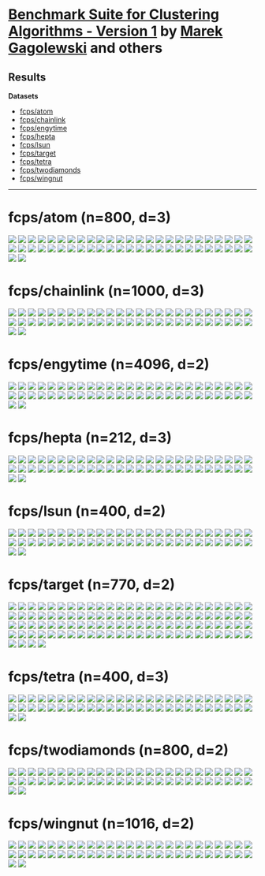 # [Benchmark Suite for Clustering Algorithms - Version 1](https://github.com/gagolews/clustering_benchmarks_v1/) by [Marek Gagolewski](https://www.gagolewski.com) and others

## Results


**Datasets**

* [fcps/atom](#fcps_atom)
* [fcps/chainlink](#fcps_chainlink)
* [fcps/engytime](#fcps_engytime)
* [fcps/hepta](#fcps_hepta)
* [fcps/lsun](#fcps_lsun)
* [fcps/target](#fcps_target)
* [fcps/tetra](#fcps_tetra)
* [fcps/twodiamonds](#fcps_twodiamonds)
* [fcps/wingnut](#fcps_wingnut)

--------------------------------------------------------------------------------

# fcps/atom (n=800, d=3) <a name="fcps_atom"></a>

![](fcps/atom.BallHall.png)
![](fcps/atom.CalinskiHarabasz.png)
![](fcps/atom.DaviesBouldin.png)
![](fcps/atom.DuNN_5_Max_Const.png)
![](fcps/atom.DuNN_5_Max_Max.png)
![](fcps/atom.DuNN_5_Max_Mean.png)
![](fcps/atom.DuNN_5_Max_Min.png)
![](fcps/atom.DuNN_5_Mean_Const.png)
![](fcps/atom.DuNN_5_Mean_Max.png)
![](fcps/atom.DuNN_5_Mean_Mean.png)
![](fcps/atom.DuNN_5_Mean_Min.png)
![](fcps/atom.DuNN_5_Min_Const.png)
![](fcps/atom.DuNN_5_Min_Max.png)
![](fcps/atom.DuNN_5_Min_Mean.png)
![](fcps/atom.DuNN_5_Min_Min.png)
![](fcps/atom.DuNN_25_Max_Const.png)
![](fcps/atom.DuNN_25_Max_Max.png)
![](fcps/atom.DuNN_25_Max_Mean.png)
![](fcps/atom.DuNN_25_Max_Min.png)
![](fcps/atom.DuNN_25_Mean_Const.png)
![](fcps/atom.DuNN_25_Mean_Max.png)
![](fcps/atom.DuNN_25_Mean_Mean.png)
![](fcps/atom.DuNN_25_Mean_Min.png)
![](fcps/atom.DuNN_25_Min_Const.png)
![](fcps/atom.DuNN_25_Min_Max.png)
![](fcps/atom.DuNN_25_Min_Mean.png)
![](fcps/atom.DuNN_25_Min_Min.png)
![](fcps/atom.DuNN_25_SMax:5_Const.png)
![](fcps/atom.DuNN_25_SMax:5_Min.png)
![](fcps/atom.DuNN_25_SMax:5_SMin:5.png)
![](fcps/atom.DuNN_25_SMin:5_Const.png)
![](fcps/atom.DuNN_25_SMin:5_Max.png)
![](fcps/atom.DuNN_25_SMin:5_SMax:5.png)
![](fcps/atom.GDunn_d1_D1.png)
![](fcps/atom.GDunn_d1_D2.png)
![](fcps/atom.GDunn_d1_D3.png)
![](fcps/atom.GDunn_d2_D1.png)
![](fcps/atom.GDunn_d2_D2.png)
![](fcps/atom.GDunn_d2_D3.png)
![](fcps/atom.GDunn_d3_D1.png)
![](fcps/atom.GDunn_d3_D2.png)
![](fcps/atom.GDunn_d3_D3.png)
![](fcps/atom.GDunn_d4_D1.png)
![](fcps/atom.GDunn_d4_D2.png)
![](fcps/atom.GDunn_d4_D3.png)
![](fcps/atom.GDunn_d5_D1.png)
![](fcps/atom.GDunn_d5_D2.png)
![](fcps/atom.GDunn_d5_D3.png)
![](fcps/atom.Silhouette.png)
![](fcps/atom.SilhouetteW.png)
![](fcps/atom.WCNN_5.png)
![](fcps/atom.WCNN_25.png)



# fcps/chainlink (n=1000, d=3) <a name="fcps_chainlink"></a>

![](fcps/chainlink.BallHall.png)
![](fcps/chainlink.CalinskiHarabasz.png)
![](fcps/chainlink.DaviesBouldin.png)
![](fcps/chainlink.DuNN_5_Max_Const.png)
![](fcps/chainlink.DuNN_5_Max_Max.png)
![](fcps/chainlink.DuNN_5_Max_Mean.png)
![](fcps/chainlink.DuNN_5_Max_Min.png)
![](fcps/chainlink.DuNN_5_Mean_Const.png)
![](fcps/chainlink.DuNN_5_Mean_Max.png)
![](fcps/chainlink.DuNN_5_Mean_Mean.png)
![](fcps/chainlink.DuNN_5_Mean_Min.png)
![](fcps/chainlink.DuNN_5_Min_Const.png)
![](fcps/chainlink.DuNN_5_Min_Max.png)
![](fcps/chainlink.DuNN_5_Min_Mean.png)
![](fcps/chainlink.DuNN_5_Min_Min.png)
![](fcps/chainlink.DuNN_25_Max_Const.png)
![](fcps/chainlink.DuNN_25_Max_Max.png)
![](fcps/chainlink.DuNN_25_Max_Mean.png)
![](fcps/chainlink.DuNN_25_Max_Min.png)
![](fcps/chainlink.DuNN_25_Mean_Const.png)
![](fcps/chainlink.DuNN_25_Mean_Max.png)
![](fcps/chainlink.DuNN_25_Mean_Mean.png)
![](fcps/chainlink.DuNN_25_Mean_Min.png)
![](fcps/chainlink.DuNN_25_Min_Const.png)
![](fcps/chainlink.DuNN_25_Min_Max.png)
![](fcps/chainlink.DuNN_25_Min_Mean.png)
![](fcps/chainlink.DuNN_25_Min_Min.png)
![](fcps/chainlink.DuNN_25_SMax:5_Const.png)
![](fcps/chainlink.DuNN_25_SMax:5_Min.png)
![](fcps/chainlink.DuNN_25_SMax:5_SMin:5.png)
![](fcps/chainlink.DuNN_25_SMin:5_Const.png)
![](fcps/chainlink.DuNN_25_SMin:5_Max.png)
![](fcps/chainlink.DuNN_25_SMin:5_SMax:5.png)
![](fcps/chainlink.GDunn_d1_D1.png)
![](fcps/chainlink.GDunn_d1_D2.png)
![](fcps/chainlink.GDunn_d1_D3.png)
![](fcps/chainlink.GDunn_d2_D1.png)
![](fcps/chainlink.GDunn_d2_D2.png)
![](fcps/chainlink.GDunn_d2_D3.png)
![](fcps/chainlink.GDunn_d3_D1.png)
![](fcps/chainlink.GDunn_d3_D2.png)
![](fcps/chainlink.GDunn_d3_D3.png)
![](fcps/chainlink.GDunn_d4_D1.png)
![](fcps/chainlink.GDunn_d4_D2.png)
![](fcps/chainlink.GDunn_d4_D3.png)
![](fcps/chainlink.GDunn_d5_D1.png)
![](fcps/chainlink.GDunn_d5_D2.png)
![](fcps/chainlink.GDunn_d5_D3.png)
![](fcps/chainlink.Silhouette.png)
![](fcps/chainlink.SilhouetteW.png)
![](fcps/chainlink.WCNN_5.png)
![](fcps/chainlink.WCNN_25.png)



# fcps/engytime (n=4096, d=2) <a name="fcps_engytime"></a>

![](fcps/engytime.BallHall.png)
![](fcps/engytime.CalinskiHarabasz.png)
![](fcps/engytime.DaviesBouldin.png)
![](fcps/engytime.DuNN_5_Max_Const.png)
![](fcps/engytime.DuNN_5_Max_Max.png)
![](fcps/engytime.DuNN_5_Max_Mean.png)
![](fcps/engytime.DuNN_5_Max_Min.png)
![](fcps/engytime.DuNN_5_Mean_Const.png)
![](fcps/engytime.DuNN_5_Mean_Max.png)
![](fcps/engytime.DuNN_5_Mean_Mean.png)
![](fcps/engytime.DuNN_5_Mean_Min.png)
![](fcps/engytime.DuNN_5_Min_Const.png)
![](fcps/engytime.DuNN_5_Min_Max.png)
![](fcps/engytime.DuNN_5_Min_Mean.png)
![](fcps/engytime.DuNN_5_Min_Min.png)
![](fcps/engytime.DuNN_25_Max_Const.png)
![](fcps/engytime.DuNN_25_Max_Max.png)
![](fcps/engytime.DuNN_25_Max_Mean.png)
![](fcps/engytime.DuNN_25_Max_Min.png)
![](fcps/engytime.DuNN_25_Mean_Const.png)
![](fcps/engytime.DuNN_25_Mean_Max.png)
![](fcps/engytime.DuNN_25_Mean_Mean.png)
![](fcps/engytime.DuNN_25_Mean_Min.png)
![](fcps/engytime.DuNN_25_Min_Const.png)
![](fcps/engytime.DuNN_25_Min_Max.png)
![](fcps/engytime.DuNN_25_Min_Mean.png)
![](fcps/engytime.DuNN_25_Min_Min.png)
![](fcps/engytime.DuNN_25_SMax:5_Const.png)
![](fcps/engytime.DuNN_25_SMax:5_Min.png)
![](fcps/engytime.DuNN_25_SMax:5_SMin:5.png)
![](fcps/engytime.DuNN_25_SMin:5_Const.png)
![](fcps/engytime.DuNN_25_SMin:5_Max.png)
![](fcps/engytime.DuNN_25_SMin:5_SMax:5.png)
![](fcps/engytime.GDunn_d1_D1.png)
![](fcps/engytime.GDunn_d1_D2.png)
![](fcps/engytime.GDunn_d1_D3.png)
![](fcps/engytime.GDunn_d2_D1.png)
![](fcps/engytime.GDunn_d2_D2.png)
![](fcps/engytime.GDunn_d2_D3.png)
![](fcps/engytime.GDunn_d3_D1.png)
![](fcps/engytime.GDunn_d3_D2.png)
![](fcps/engytime.GDunn_d3_D3.png)
![](fcps/engytime.GDunn_d4_D1.png)
![](fcps/engytime.GDunn_d4_D2.png)
![](fcps/engytime.GDunn_d4_D3.png)
![](fcps/engytime.GDunn_d5_D1.png)
![](fcps/engytime.GDunn_d5_D2.png)
![](fcps/engytime.GDunn_d5_D3.png)
![](fcps/engytime.Silhouette.png)
![](fcps/engytime.SilhouetteW.png)
![](fcps/engytime.WCNN_5.png)
![](fcps/engytime.WCNN_25.png)



# fcps/hepta (n=212, d=3) <a name="fcps_hepta"></a>

![](fcps/hepta.BallHall.png)
![](fcps/hepta.CalinskiHarabasz.png)
![](fcps/hepta.DaviesBouldin.png)
![](fcps/hepta.DuNN_5_Max_Const.png)
![](fcps/hepta.DuNN_5_Max_Max.png)
![](fcps/hepta.DuNN_5_Max_Mean.png)
![](fcps/hepta.DuNN_5_Max_Min.png)
![](fcps/hepta.DuNN_5_Mean_Const.png)
![](fcps/hepta.DuNN_5_Mean_Max.png)
![](fcps/hepta.DuNN_5_Mean_Mean.png)
![](fcps/hepta.DuNN_5_Mean_Min.png)
![](fcps/hepta.DuNN_5_Min_Const.png)
![](fcps/hepta.DuNN_5_Min_Max.png)
![](fcps/hepta.DuNN_5_Min_Mean.png)
![](fcps/hepta.DuNN_5_Min_Min.png)
![](fcps/hepta.DuNN_25_Max_Const.png)
![](fcps/hepta.DuNN_25_Max_Max.png)
![](fcps/hepta.DuNN_25_Max_Mean.png)
![](fcps/hepta.DuNN_25_Max_Min.png)
![](fcps/hepta.DuNN_25_Mean_Const.png)
![](fcps/hepta.DuNN_25_Mean_Max.png)
![](fcps/hepta.DuNN_25_Mean_Mean.png)
![](fcps/hepta.DuNN_25_Mean_Min.png)
![](fcps/hepta.DuNN_25_Min_Const.png)
![](fcps/hepta.DuNN_25_Min_Max.png)
![](fcps/hepta.DuNN_25_Min_Mean.png)
![](fcps/hepta.DuNN_25_Min_Min.png)
![](fcps/hepta.DuNN_25_SMax:5_Const.png)
![](fcps/hepta.DuNN_25_SMax:5_Min.png)
![](fcps/hepta.DuNN_25_SMax:5_SMin:5.png)
![](fcps/hepta.DuNN_25_SMin:5_Const.png)
![](fcps/hepta.DuNN_25_SMin:5_Max.png)
![](fcps/hepta.DuNN_25_SMin:5_SMax:5.png)
![](fcps/hepta.GDunn_d1_D1.png)
![](fcps/hepta.GDunn_d1_D2.png)
![](fcps/hepta.GDunn_d1_D3.png)
![](fcps/hepta.GDunn_d2_D1.png)
![](fcps/hepta.GDunn_d2_D2.png)
![](fcps/hepta.GDunn_d2_D3.png)
![](fcps/hepta.GDunn_d3_D1.png)
![](fcps/hepta.GDunn_d3_D2.png)
![](fcps/hepta.GDunn_d3_D3.png)
![](fcps/hepta.GDunn_d4_D1.png)
![](fcps/hepta.GDunn_d4_D2.png)
![](fcps/hepta.GDunn_d4_D3.png)
![](fcps/hepta.GDunn_d5_D1.png)
![](fcps/hepta.GDunn_d5_D2.png)
![](fcps/hepta.GDunn_d5_D3.png)
![](fcps/hepta.Silhouette.png)
![](fcps/hepta.SilhouetteW.png)
![](fcps/hepta.WCNN_5.png)
![](fcps/hepta.WCNN_25.png)



# fcps/lsun (n=400, d=2) <a name="fcps_lsun"></a>

![](fcps/lsun.BallHall.png)
![](fcps/lsun.CalinskiHarabasz.png)
![](fcps/lsun.DaviesBouldin.png)
![](fcps/lsun.DuNN_5_Max_Const.png)
![](fcps/lsun.DuNN_5_Max_Max.png)
![](fcps/lsun.DuNN_5_Max_Mean.png)
![](fcps/lsun.DuNN_5_Max_Min.png)
![](fcps/lsun.DuNN_5_Mean_Const.png)
![](fcps/lsun.DuNN_5_Mean_Max.png)
![](fcps/lsun.DuNN_5_Mean_Mean.png)
![](fcps/lsun.DuNN_5_Mean_Min.png)
![](fcps/lsun.DuNN_5_Min_Const.png)
![](fcps/lsun.DuNN_5_Min_Max.png)
![](fcps/lsun.DuNN_5_Min_Mean.png)
![](fcps/lsun.DuNN_5_Min_Min.png)
![](fcps/lsun.DuNN_25_Max_Const.png)
![](fcps/lsun.DuNN_25_Max_Max.png)
![](fcps/lsun.DuNN_25_Max_Mean.png)
![](fcps/lsun.DuNN_25_Max_Min.png)
![](fcps/lsun.DuNN_25_Mean_Const.png)
![](fcps/lsun.DuNN_25_Mean_Max.png)
![](fcps/lsun.DuNN_25_Mean_Mean.png)
![](fcps/lsun.DuNN_25_Mean_Min.png)
![](fcps/lsun.DuNN_25_Min_Const.png)
![](fcps/lsun.DuNN_25_Min_Max.png)
![](fcps/lsun.DuNN_25_Min_Mean.png)
![](fcps/lsun.DuNN_25_Min_Min.png)
![](fcps/lsun.DuNN_25_SMax:5_Const.png)
![](fcps/lsun.DuNN_25_SMax:5_Min.png)
![](fcps/lsun.DuNN_25_SMax:5_SMin:5.png)
![](fcps/lsun.DuNN_25_SMin:5_Const.png)
![](fcps/lsun.DuNN_25_SMin:5_Max.png)
![](fcps/lsun.DuNN_25_SMin:5_SMax:5.png)
![](fcps/lsun.GDunn_d1_D1.png)
![](fcps/lsun.GDunn_d1_D2.png)
![](fcps/lsun.GDunn_d1_D3.png)
![](fcps/lsun.GDunn_d2_D1.png)
![](fcps/lsun.GDunn_d2_D2.png)
![](fcps/lsun.GDunn_d2_D3.png)
![](fcps/lsun.GDunn_d3_D1.png)
![](fcps/lsun.GDunn_d3_D2.png)
![](fcps/lsun.GDunn_d3_D3.png)
![](fcps/lsun.GDunn_d4_D1.png)
![](fcps/lsun.GDunn_d4_D2.png)
![](fcps/lsun.GDunn_d4_D3.png)
![](fcps/lsun.GDunn_d5_D1.png)
![](fcps/lsun.GDunn_d5_D2.png)
![](fcps/lsun.GDunn_d5_D3.png)
![](fcps/lsun.Silhouette.png)
![](fcps/lsun.SilhouetteW.png)
![](fcps/lsun.WCNN_5.png)
![](fcps/lsun.WCNN_25.png)



# fcps/target (n=770, d=2) <a name="fcps_target"></a>

![](fcps/target.BallHall.png)
![](fcps/target.CalinskiHarabasz.png)
![](fcps/target.DaviesBouldin.png)
![](fcps/target.DuNN_5_Max_Const.png)
![](fcps/target.DuNN_5_Max_Max.png)
![](fcps/target.DuNN_5_Max_Mean.png)
![](fcps/target.DuNN_5_Max_Min.png)
![](fcps/target.DuNN_5_Mean_Const.png)
![](fcps/target.DuNN_5_Mean_Max.png)
![](fcps/target.DuNN_5_Mean_Mean.png)
![](fcps/target.DuNN_5_Mean_Min.png)
![](fcps/target.DuNN_5_Min_Const.png)
![](fcps/target.DuNN_5_Min_Max.png)
![](fcps/target.DuNN_5_Min_Mean.png)
![](fcps/target.DuNN_5_Min_Min.png)
![](fcps/target.DuNN_25_Max_Const.png)
![](fcps/target.DuNN_25_Max_Max.png)
![](fcps/target.DuNN_25_Max_Mean.png)
![](fcps/target.DuNN_25_Max_Min.png)
![](fcps/target.DuNN_25_Mean_Const.png)
![](fcps/target.DuNN_25_Mean_Max.png)
![](fcps/target.DuNN_25_Mean_Mean.png)
![](fcps/target.DuNN_25_Mean_Min.png)
![](fcps/target.DuNN_25_Min_Const.png)
![](fcps/target.DuNN_25_Min_Max.png)
![](fcps/target.DuNN_25_Min_Mean.png)
![](fcps/target.DuNN_25_Min_Min.png)
![](fcps/target.DuNN_25_SMax:5_Const.png)
![](fcps/target.DuNN_25_SMax:5_Min.png)
![](fcps/target.DuNN_25_SMax:5_SMin:5.png)
![](fcps/target.DuNN_25_SMin:5_Const.png)
![](fcps/target.DuNN_25_SMin:5_Max.png)
![](fcps/target.DuNN_25_SMin:5_SMax:5.png)
![](fcps/target.GDunn_d1_D1.png)
![](fcps/target.GDunn_d1_D2.png)
![](fcps/target.GDunn_d1_D3.png)
![](fcps/target.GDunn_d2_D1.png)
![](fcps/target.GDunn_d2_D2.png)
![](fcps/target.GDunn_d2_D3.png)
![](fcps/target.GDunn_d3_D1.png)
![](fcps/target.GDunn_d3_D2.png)
![](fcps/target.GDunn_d3_D3.png)
![](fcps/target.GDunn_d4_D1.png)
![](fcps/target.GDunn_d4_D2.png)
![](fcps/target.GDunn_d4_D3.png)
![](fcps/target.GDunn_d5_D1.png)
![](fcps/target.GDunn_d5_D2.png)
![](fcps/target.GDunn_d5_D3.png)
![](fcps/target.Silhouette.png)
![](fcps/target.SilhouetteW.png)
![](fcps/target.WCNN_5.png)
![](fcps/target.WCNN_25.png)
![](fcps/target.BallHall.png)
![](fcps/target.CalinskiHarabasz.png)
![](fcps/target.DaviesBouldin.png)
![](fcps/target.DuNN_5_Max_Const.png)
![](fcps/target.DuNN_5_Max_Max.png)
![](fcps/target.DuNN_5_Max_Mean.png)
![](fcps/target.DuNN_5_Max_Min.png)
![](fcps/target.DuNN_5_Mean_Const.png)
![](fcps/target.DuNN_5_Mean_Max.png)
![](fcps/target.DuNN_5_Mean_Mean.png)
![](fcps/target.DuNN_5_Mean_Min.png)
![](fcps/target.DuNN_5_Min_Const.png)
![](fcps/target.DuNN_5_Min_Max.png)
![](fcps/target.DuNN_5_Min_Mean.png)
![](fcps/target.DuNN_5_Min_Min.png)
![](fcps/target.DuNN_25_Max_Const.png)
![](fcps/target.DuNN_25_Max_Max.png)
![](fcps/target.DuNN_25_Max_Mean.png)
![](fcps/target.DuNN_25_Max_Min.png)
![](fcps/target.DuNN_25_Mean_Const.png)
![](fcps/target.DuNN_25_Mean_Max.png)
![](fcps/target.DuNN_25_Mean_Mean.png)
![](fcps/target.DuNN_25_Mean_Min.png)
![](fcps/target.DuNN_25_Min_Const.png)
![](fcps/target.DuNN_25_Min_Max.png)
![](fcps/target.DuNN_25_Min_Mean.png)
![](fcps/target.DuNN_25_Min_Min.png)
![](fcps/target.DuNN_25_SMax:5_Const.png)
![](fcps/target.DuNN_25_SMax:5_Min.png)
![](fcps/target.DuNN_25_SMax:5_SMin:5.png)
![](fcps/target.DuNN_25_SMin:5_Const.png)
![](fcps/target.DuNN_25_SMin:5_Max.png)
![](fcps/target.DuNN_25_SMin:5_SMax:5.png)
![](fcps/target.GDunn_d1_D1.png)
![](fcps/target.GDunn_d1_D2.png)
![](fcps/target.GDunn_d1_D3.png)
![](fcps/target.GDunn_d2_D1.png)
![](fcps/target.GDunn_d2_D2.png)
![](fcps/target.GDunn_d2_D3.png)
![](fcps/target.GDunn_d3_D1.png)
![](fcps/target.GDunn_d3_D2.png)
![](fcps/target.GDunn_d3_D3.png)
![](fcps/target.GDunn_d4_D1.png)
![](fcps/target.GDunn_d4_D2.png)
![](fcps/target.GDunn_d4_D3.png)
![](fcps/target.GDunn_d5_D1.png)
![](fcps/target.GDunn_d5_D2.png)
![](fcps/target.GDunn_d5_D3.png)
![](fcps/target.Silhouette.png)
![](fcps/target.SilhouetteW.png)
![](fcps/target.WCNN_5.png)
![](fcps/target.WCNN_25.png)



# fcps/tetra (n=400, d=3) <a name="fcps_tetra"></a>

![](fcps/tetra.BallHall.png)
![](fcps/tetra.CalinskiHarabasz.png)
![](fcps/tetra.DaviesBouldin.png)
![](fcps/tetra.DuNN_5_Max_Const.png)
![](fcps/tetra.DuNN_5_Max_Max.png)
![](fcps/tetra.DuNN_5_Max_Mean.png)
![](fcps/tetra.DuNN_5_Max_Min.png)
![](fcps/tetra.DuNN_5_Mean_Const.png)
![](fcps/tetra.DuNN_5_Mean_Max.png)
![](fcps/tetra.DuNN_5_Mean_Mean.png)
![](fcps/tetra.DuNN_5_Mean_Min.png)
![](fcps/tetra.DuNN_5_Min_Const.png)
![](fcps/tetra.DuNN_5_Min_Max.png)
![](fcps/tetra.DuNN_5_Min_Mean.png)
![](fcps/tetra.DuNN_5_Min_Min.png)
![](fcps/tetra.DuNN_25_Max_Const.png)
![](fcps/tetra.DuNN_25_Max_Max.png)
![](fcps/tetra.DuNN_25_Max_Mean.png)
![](fcps/tetra.DuNN_25_Max_Min.png)
![](fcps/tetra.DuNN_25_Mean_Const.png)
![](fcps/tetra.DuNN_25_Mean_Max.png)
![](fcps/tetra.DuNN_25_Mean_Mean.png)
![](fcps/tetra.DuNN_25_Mean_Min.png)
![](fcps/tetra.DuNN_25_Min_Const.png)
![](fcps/tetra.DuNN_25_Min_Max.png)
![](fcps/tetra.DuNN_25_Min_Mean.png)
![](fcps/tetra.DuNN_25_Min_Min.png)
![](fcps/tetra.DuNN_25_SMax:5_Const.png)
![](fcps/tetra.DuNN_25_SMax:5_Min.png)
![](fcps/tetra.DuNN_25_SMax:5_SMin:5.png)
![](fcps/tetra.DuNN_25_SMin:5_Const.png)
![](fcps/tetra.DuNN_25_SMin:5_Max.png)
![](fcps/tetra.DuNN_25_SMin:5_SMax:5.png)
![](fcps/tetra.GDunn_d1_D1.png)
![](fcps/tetra.GDunn_d1_D2.png)
![](fcps/tetra.GDunn_d1_D3.png)
![](fcps/tetra.GDunn_d2_D1.png)
![](fcps/tetra.GDunn_d2_D2.png)
![](fcps/tetra.GDunn_d2_D3.png)
![](fcps/tetra.GDunn_d3_D1.png)
![](fcps/tetra.GDunn_d3_D2.png)
![](fcps/tetra.GDunn_d3_D3.png)
![](fcps/tetra.GDunn_d4_D1.png)
![](fcps/tetra.GDunn_d4_D2.png)
![](fcps/tetra.GDunn_d4_D3.png)
![](fcps/tetra.GDunn_d5_D1.png)
![](fcps/tetra.GDunn_d5_D2.png)
![](fcps/tetra.GDunn_d5_D3.png)
![](fcps/tetra.Silhouette.png)
![](fcps/tetra.SilhouetteW.png)
![](fcps/tetra.WCNN_5.png)
![](fcps/tetra.WCNN_25.png)



# fcps/twodiamonds (n=800, d=2) <a name="fcps_twodiamonds"></a>

![](fcps/twodiamonds.BallHall.png)
![](fcps/twodiamonds.CalinskiHarabasz.png)
![](fcps/twodiamonds.DaviesBouldin.png)
![](fcps/twodiamonds.DuNN_5_Max_Const.png)
![](fcps/twodiamonds.DuNN_5_Max_Max.png)
![](fcps/twodiamonds.DuNN_5_Max_Mean.png)
![](fcps/twodiamonds.DuNN_5_Max_Min.png)
![](fcps/twodiamonds.DuNN_5_Mean_Const.png)
![](fcps/twodiamonds.DuNN_5_Mean_Max.png)
![](fcps/twodiamonds.DuNN_5_Mean_Mean.png)
![](fcps/twodiamonds.DuNN_5_Mean_Min.png)
![](fcps/twodiamonds.DuNN_5_Min_Const.png)
![](fcps/twodiamonds.DuNN_5_Min_Max.png)
![](fcps/twodiamonds.DuNN_5_Min_Mean.png)
![](fcps/twodiamonds.DuNN_5_Min_Min.png)
![](fcps/twodiamonds.DuNN_25_Max_Const.png)
![](fcps/twodiamonds.DuNN_25_Max_Max.png)
![](fcps/twodiamonds.DuNN_25_Max_Mean.png)
![](fcps/twodiamonds.DuNN_25_Max_Min.png)
![](fcps/twodiamonds.DuNN_25_Mean_Const.png)
![](fcps/twodiamonds.DuNN_25_Mean_Max.png)
![](fcps/twodiamonds.DuNN_25_Mean_Mean.png)
![](fcps/twodiamonds.DuNN_25_Mean_Min.png)
![](fcps/twodiamonds.DuNN_25_Min_Const.png)
![](fcps/twodiamonds.DuNN_25_Min_Max.png)
![](fcps/twodiamonds.DuNN_25_Min_Mean.png)
![](fcps/twodiamonds.DuNN_25_Min_Min.png)
![](fcps/twodiamonds.DuNN_25_SMax:5_Const.png)
![](fcps/twodiamonds.DuNN_25_SMax:5_Min.png)
![](fcps/twodiamonds.DuNN_25_SMax:5_SMin:5.png)
![](fcps/twodiamonds.DuNN_25_SMin:5_Const.png)
![](fcps/twodiamonds.DuNN_25_SMin:5_Max.png)
![](fcps/twodiamonds.DuNN_25_SMin:5_SMax:5.png)
![](fcps/twodiamonds.GDunn_d1_D1.png)
![](fcps/twodiamonds.GDunn_d1_D2.png)
![](fcps/twodiamonds.GDunn_d1_D3.png)
![](fcps/twodiamonds.GDunn_d2_D1.png)
![](fcps/twodiamonds.GDunn_d2_D2.png)
![](fcps/twodiamonds.GDunn_d2_D3.png)
![](fcps/twodiamonds.GDunn_d3_D1.png)
![](fcps/twodiamonds.GDunn_d3_D2.png)
![](fcps/twodiamonds.GDunn_d3_D3.png)
![](fcps/twodiamonds.GDunn_d4_D1.png)
![](fcps/twodiamonds.GDunn_d4_D2.png)
![](fcps/twodiamonds.GDunn_d4_D3.png)
![](fcps/twodiamonds.GDunn_d5_D1.png)
![](fcps/twodiamonds.GDunn_d5_D2.png)
![](fcps/twodiamonds.GDunn_d5_D3.png)
![](fcps/twodiamonds.Silhouette.png)
![](fcps/twodiamonds.SilhouetteW.png)
![](fcps/twodiamonds.WCNN_5.png)
![](fcps/twodiamonds.WCNN_25.png)



# fcps/wingnut (n=1016, d=2) <a name="fcps_wingnut"></a>

![](fcps/wingnut.BallHall.png)
![](fcps/wingnut.CalinskiHarabasz.png)
![](fcps/wingnut.DaviesBouldin.png)
![](fcps/wingnut.DuNN_5_Max_Const.png)
![](fcps/wingnut.DuNN_5_Max_Max.png)
![](fcps/wingnut.DuNN_5_Max_Mean.png)
![](fcps/wingnut.DuNN_5_Max_Min.png)
![](fcps/wingnut.DuNN_5_Mean_Const.png)
![](fcps/wingnut.DuNN_5_Mean_Max.png)
![](fcps/wingnut.DuNN_5_Mean_Mean.png)
![](fcps/wingnut.DuNN_5_Mean_Min.png)
![](fcps/wingnut.DuNN_5_Min_Const.png)
![](fcps/wingnut.DuNN_5_Min_Max.png)
![](fcps/wingnut.DuNN_5_Min_Mean.png)
![](fcps/wingnut.DuNN_5_Min_Min.png)
![](fcps/wingnut.DuNN_25_Max_Const.png)
![](fcps/wingnut.DuNN_25_Max_Max.png)
![](fcps/wingnut.DuNN_25_Max_Mean.png)
![](fcps/wingnut.DuNN_25_Max_Min.png)
![](fcps/wingnut.DuNN_25_Mean_Const.png)
![](fcps/wingnut.DuNN_25_Mean_Max.png)
![](fcps/wingnut.DuNN_25_Mean_Mean.png)
![](fcps/wingnut.DuNN_25_Mean_Min.png)
![](fcps/wingnut.DuNN_25_Min_Const.png)
![](fcps/wingnut.DuNN_25_Min_Max.png)
![](fcps/wingnut.DuNN_25_Min_Mean.png)
![](fcps/wingnut.DuNN_25_Min_Min.png)
![](fcps/wingnut.DuNN_25_SMax:5_Const.png)
![](fcps/wingnut.DuNN_25_SMax:5_Min.png)
![](fcps/wingnut.DuNN_25_SMax:5_SMin:5.png)
![](fcps/wingnut.DuNN_25_SMin:5_Const.png)
![](fcps/wingnut.DuNN_25_SMin:5_Max.png)
![](fcps/wingnut.DuNN_25_SMin:5_SMax:5.png)
![](fcps/wingnut.GDunn_d1_D1.png)
![](fcps/wingnut.GDunn_d1_D2.png)
![](fcps/wingnut.GDunn_d1_D3.png)
![](fcps/wingnut.GDunn_d2_D1.png)
![](fcps/wingnut.GDunn_d2_D2.png)
![](fcps/wingnut.GDunn_d2_D3.png)
![](fcps/wingnut.GDunn_d3_D1.png)
![](fcps/wingnut.GDunn_d3_D2.png)
![](fcps/wingnut.GDunn_d3_D3.png)
![](fcps/wingnut.GDunn_d4_D1.png)
![](fcps/wingnut.GDunn_d4_D2.png)
![](fcps/wingnut.GDunn_d4_D3.png)
![](fcps/wingnut.GDunn_d5_D1.png)
![](fcps/wingnut.GDunn_d5_D2.png)
![](fcps/wingnut.GDunn_d5_D3.png)
![](fcps/wingnut.Silhouette.png)
![](fcps/wingnut.SilhouetteW.png)
![](fcps/wingnut.WCNN_5.png)
![](fcps/wingnut.WCNN_25.png)



